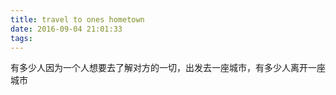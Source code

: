 ```yaml
---
title: travel to ones hometown
date: 2016-09-04 21:01:33
tags:
---
```


有多少人因为一个人想要去了解对方的一切，出发去一座城市，有多少人离开一座城市
